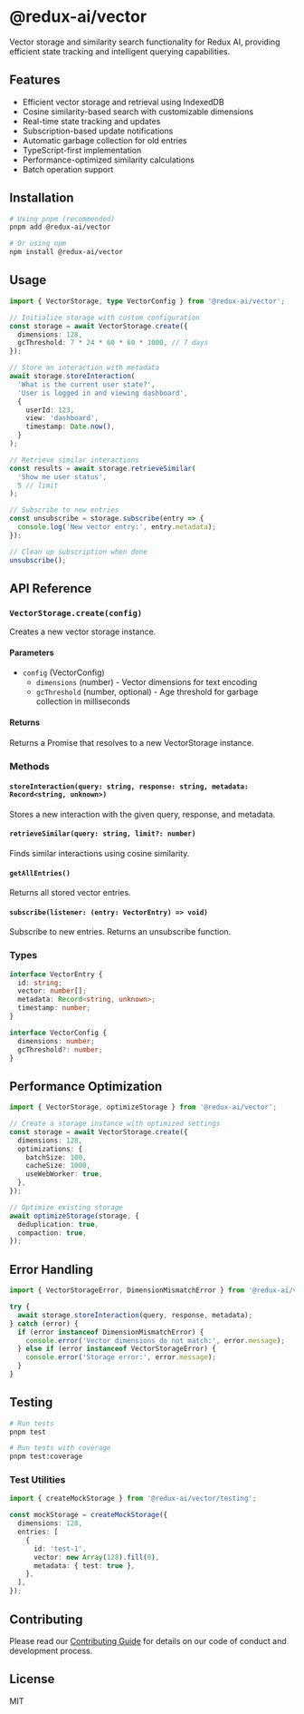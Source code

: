 # @redux-ai/vector

Vector storage and similarity search functionality for Redux AI, providing efficient state tracking and intelligent querying capabilities.

## Features

- Efficient vector storage and retrieval using IndexedDB
- Cosine similarity-based search with customizable dimensions
- Real-time state tracking and updates
- Subscription-based update notifications
- Automatic garbage collection for old entries
- TypeScript-first implementation
- Performance-optimized similarity calculations
- Batch operation support

## Installation

```bash
# Using pnpm (recommended)
pnpm add @redux-ai/vector

# Or using npm
npm install @redux-ai/vector
```

## Usage

```typescript
import { VectorStorage, type VectorConfig } from '@redux-ai/vector';

// Initialize storage with custom configuration
const storage = await VectorStorage.create({
  dimensions: 128,
  gcThreshold: 7 * 24 * 60 * 60 * 1000, // 7 days
});

// Store an interaction with metadata
await storage.storeInteraction(
  'What is the current user state?',
  'User is logged in and viewing dashboard',
  {
    userId: 123,
    view: 'dashboard',
    timestamp: Date.now(),
  }
);

// Retrieve similar interactions
const results = await storage.retrieveSimilar(
  'Show me user status',
  5 // limit
);

// Subscribe to new entries
const unsubscribe = storage.subscribe(entry => {
  console.log('New vector entry:', entry.metadata);
});

// Clean up subscription when done
unsubscribe();
```

## API Reference

### `VectorStorage.create(config)`

Creates a new vector storage instance.

#### Parameters

- `config` (VectorConfig)
  - `dimensions` (number) - Vector dimensions for text encoding
  - `gcThreshold` (number, optional) - Age threshold for garbage collection in milliseconds

#### Returns

Returns a Promise that resolves to a new VectorStorage instance.

### Methods

#### `storeInteraction(query: string, response: string, metadata: Record<string, unknown>)`

Stores a new interaction with the given query, response, and metadata.

#### `retrieveSimilar(query: string, limit?: number)`

Finds similar interactions using cosine similarity.

#### `getAllEntries()`

Returns all stored vector entries.

#### `subscribe(listener: (entry: VectorEntry) => void)`

Subscribe to new entries. Returns an unsubscribe function.

### Types

```typescript
interface VectorEntry {
  id: string;
  vector: number[];
  metadata: Record<string, unknown>;
  timestamp: number;
}

interface VectorConfig {
  dimensions: number;
  gcThreshold?: number;
}
```

## Performance Optimization

```typescript
import { VectorStorage, optimizeStorage } from '@redux-ai/vector';

// Create a storage instance with optimized settings
const storage = await VectorStorage.create({
  dimensions: 128,
  optimizations: {
    batchSize: 100,
    cacheSize: 1000,
    useWebWorker: true,
  },
});

// Optimize existing storage
await optimizeStorage(storage, {
  deduplication: true,
  compaction: true,
});
```

## Error Handling

```typescript
import { VectorStorageError, DimensionMismatchError } from '@redux-ai/vector';

try {
  await storage.storeInteraction(query, response, metadata);
} catch (error) {
  if (error instanceof DimensionMismatchError) {
    console.error('Vector dimensions do not match:', error.message);
  } else if (error instanceof VectorStorageError) {
    console.error('Storage error:', error.message);
  }
}
```

## Testing

```bash
# Run tests
pnpm test

# Run tests with coverage
pnpm test:coverage
```

### Test Utilities

```typescript
import { createMockStorage } from '@redux-ai/vector/testing';

const mockStorage = createMockStorage({
  dimensions: 128,
  entries: [
    {
      id: 'test-1',
      vector: new Array(128).fill(0),
      metadata: { test: true },
    },
  ],
});
```

## Contributing

Please read our [Contributing Guide](../../CONTRIBUTING.md) for details on our code of conduct and development process.

## License

MIT
